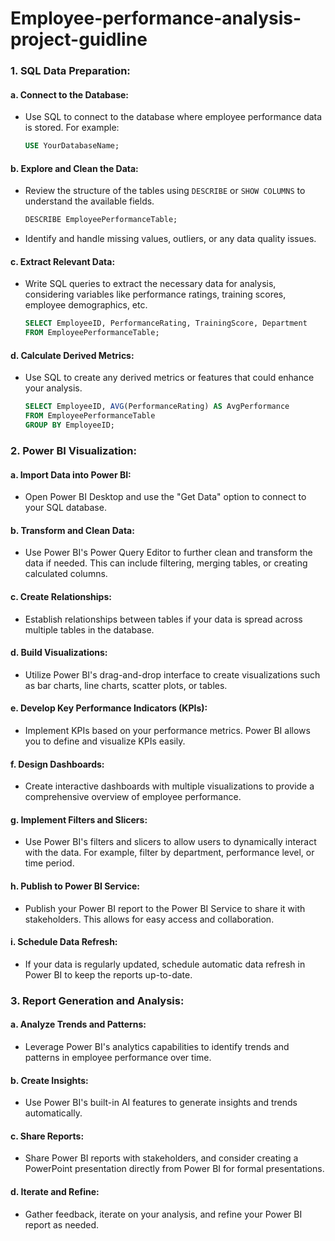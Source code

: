 # Employee-performance-analysis-project-guidline

### 1. SQL Data Preparation:

#### a. Connect to the Database:
   - Use SQL to connect to the database where employee performance data is stored. For example:

     ```sql
     USE YourDatabaseName;
     ```

#### b. Explore and Clean the Data:
   - Review the structure of the tables using `DESCRIBE` or `SHOW COLUMNS` to understand the available fields.

     ```sql
     DESCRIBE EmployeePerformanceTable;
     ```

   - Identify and handle missing values, outliers, or any data quality issues.

#### c. Extract Relevant Data:
   - Write SQL queries to extract the necessary data for analysis, considering variables like performance ratings, training scores, employee demographics, etc.

     ```sql
     SELECT EmployeeID, PerformanceRating, TrainingScore, Department
     FROM EmployeePerformanceTable;
     ```

#### d. Calculate Derived Metrics:
   - Use SQL to create any derived metrics or features that could enhance your analysis.

     ```sql
     SELECT EmployeeID, AVG(PerformanceRating) AS AvgPerformance
     FROM EmployeePerformanceTable
     GROUP BY EmployeeID;
     ```

### 2. Power BI Visualization:

#### a. Import Data into Power BI:
   - Open Power BI Desktop and use the "Get Data" option to connect to your SQL database.

#### b. Transform and Clean Data:
   - Use Power BI's Power Query Editor to further clean and transform the data if needed. This can include filtering, merging tables, or creating calculated columns.

#### c. Create Relationships:
   - Establish relationships between tables if your data is spread across multiple tables in the database.

#### d. Build Visualizations:
   - Utilize Power BI's drag-and-drop interface to create visualizations such as bar charts, line charts, scatter plots, or tables.

#### e. Develop Key Performance Indicators (KPIs):
   - Implement KPIs based on your performance metrics. Power BI allows you to define and visualize KPIs easily.

#### f. Design Dashboards:
   - Create interactive dashboards with multiple visualizations to provide a comprehensive overview of employee performance.

#### g. Implement Filters and Slicers:
   - Use Power BI's filters and slicers to allow users to dynamically interact with the data. For example, filter by department, performance level, or time period.

#### h. Publish to Power BI Service:
   - Publish your Power BI report to the Power BI Service to share it with stakeholders. This allows for easy access and collaboration.

#### i. Schedule Data Refresh:
   - If your data is regularly updated, schedule automatic data refresh in Power BI to keep the reports up-to-date.

### 3. Report Generation and Analysis:

#### a. Analyze Trends and Patterns:
   - Leverage Power BI's analytics capabilities to identify trends and patterns in employee performance over time.

#### b. Create Insights:
   - Use Power BI's built-in AI features to generate insights and trends automatically.

#### c. Share Reports:
   - Share Power BI reports with stakeholders, and consider creating a PowerPoint presentation directly from Power BI for formal presentations.

#### d. Iterate and Refine:
   - Gather feedback, iterate on your analysis, and refine your Power BI report as needed.

